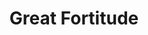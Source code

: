 ---
title: "Great Fortitude"

feat:
  types: ["General"]
  benefit: |
    You get a +2 bonus on all Fortitude saving throws.
---